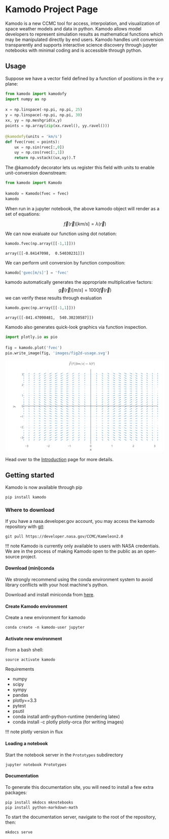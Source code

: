 # Kamodo Project Page

Kamodo is a new CCMC tool for access, interpolation, and visualization of space weather models and data in python. Kamodo allows model developers to represent simulation results as mathematical functions which may be manipulated directly by end users. Kamodo handles unit conversion transparently and supports interactive science discovery through jupyter notebooks with minimal coding and is accessible through python.

## Usage
Suppose we have a vector field defined by a function of positions in the x-y plane:

```python
from kamodo import kamodofy
import numpy as np

x = np.linspace(-np.pi, np.pi, 25)
y = np.linspace(-np.pi, np.pi, 30)
xx, yy = np.meshgrid(x,y)
points = np.array(zip(xx.ravel(), yy.ravel()))

@kamodofy(units = 'km/s')
def fvec(rvec = points):
    ux = np.sin(rvec[:,0])
    uy = np.cos(rvec[:,1])
    return np.vstack((ux,uy)).T
```

The @kamodofy decorator lets us register this field with units to enable unit-conversion downstream:
```python
from kamodo import Kamodo

kamodo = Kamodo(fvec = fvec)
kamodo
```
When run in a jupyter notebook, the above kamodo object will render as a set of equations:

$$\vec{f}{\left (\vec{r} \right )} [km/s] = \lambda{\left (\vec{r} \right )}$$

We can now evaluate our function using dot notation:

```python
kamodo.fvec(np.array([[-1,1]]))
```
```console
array([[-0.84147098,  0.54030231]])
```
We can perform unit conversion by function composition:
```python
kamodo['gvec[m/s]'] = 'fvec'
```
kamodo automatically generates the appropriate multiplicative factors:
$$\vec{g}{\left (\vec{r} \right )} [m/s] = 1000 \vec{f}{\left (\vec{r} \right )}$$
we can verify these results through evaluation

```python
kamodo.gvec(np.array([[-1,1]]))
```
```console
array([[-841.47098481,  540.30230587]])
```
Kamodo also generates quick-look graphics via function inspection.
```python
import plotly.io as pio

fig = kamodo.plot('fvec')
pio.write_image(fig, 'images/fig2d-usage.svg')
```
![usage](notebooks/images/fig2d-usage.svg)

Head over to the [Introduction](notebooks/Kamodo.ipynb) page for more details.

## Getting started

Kamodo is now available through pip
```console
pip install kamodo
```

### Where to download

If you have a nasa.developer.gov account, you may access the kamodo repository with [git](https://git-scm.com/):

    git pull https://developer.nasa.gov/CCMC/Kameleon2.0

!!! note
    Kamodo is currently only available to users with NASA credentials. We are in the process of making Kamodo open to the public as an open-source project. 

#### Download (mini)conda

We strongly recommend using the conda environment system to avoid library conflicts with your host machine's python.

Download and install miniconda from [here](https://conda.io/miniconda.html).

#### Create Kamodo environment

Create a new environment for kamodo

    conda create -n kamodo-user jupyter

#### Activate new environment

From a bash shell:

    source activate kamodo

Requirements

* numpy
* scipy
* sympy
* pandas
* plotly==3.3 
* pytest
* psutil
* conda install antlr-python-runtime (rendering latex)
* conda install -c plotly plotly-orca (for writing images)

!!! note
    plotly version in flux

#### Loading a notebook

Start the notebook server in the ```Prototypes``` subdirectory

    jupyter notebook Prototypes

#### Documentation

To generate this documentation site, you will need to install a few extra packages:

    pip install mkdocs mknotebooks
    pip install python-markdown-math

To start the documentation server, navigate to the root of the repository, then:

    mkdocs serve
